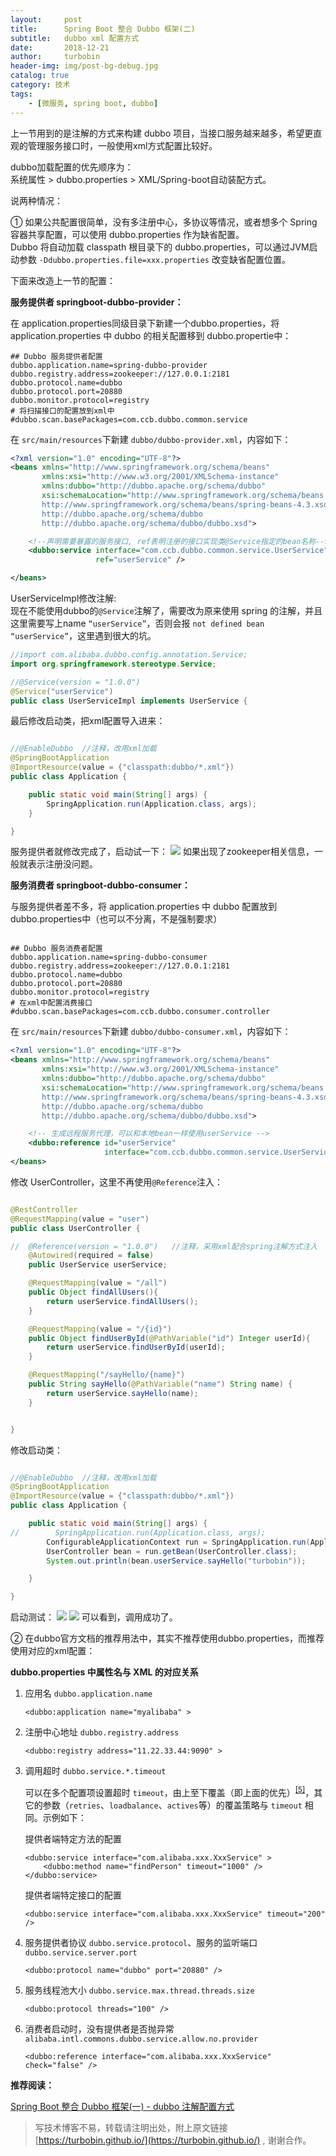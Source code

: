 ```yaml
---
layout:     post
title:      Spring Boot 整合 Dubbo 框架(二)
subtitle:   dubbo xml 配置方式
date:       2018-12-21
author:     turbobin
header-img: img/post-bg-debug.jpg
catalog: true
category: 技术
tags:
    - [微服务, spring boot, dubbo]
---
```


上一节用到的是注解的方式来构建 dubbo 项目，当接口服务越来越多，希望更直观的管理服务接口时，一般使用xml方式配置比较好。

dubbo加载配置的优先顺序为：  
系统属性 > dubbo.properties > XML/Spring-boot自动装配方式。

说两种情况：

① 如果公共配置很简单，没有多注册中心，多协议等情况，或者想多个 Spring 容器共享配置，可以使用 dubbo.properties 作为缺省配置。  
Dubbo 将自动加载 classpath 根目录下的 dubbo.properties，可以通过JVM启动参数
`-Ddubbo.properties.file=xxx.properties` 改变缺省配置位置。

下面来改造上一节的配置：

**服务提供者 springboot-dubbo-provider：**

在 application.properties同级目录下新建一个dubbo.properties，将application.properties 中 dubbo 的相关配置移到 dubbo.propertie中：

```properties
## Dubbo 服务提供者配置
dubbo.application.name=spring-dubbo-provider
dubbo.registry.address=zookeeper://127.0.0.1:2181
dubbo.protocol.name=dubbo
dubbo.protocol.port=20880
dubbo.monitor.protocol=registry
# 将扫描接口的配置放到xml中
#dubbo.scan.basePackages=com.ccb.dubbo.common.service
```

在 `src/main/resources`下新建 `dubbo/dubbo-provider.xml`，内容如下：

```xml
<?xml version="1.0" encoding="UTF-8"?>
<beans xmlns="http://www.springframework.org/schema/beans"
       xmlns:xsi="http://www.w3.org/2001/XMLSchema-instance"
       xmlns:dubbo="http://dubbo.apache.org/schema/dubbo"
       xsi:schemaLocation="http://www.springframework.org/schema/beans
       http://www.springframework.org/schema/beans/spring-beans-4.3.xsd
       http://dubbo.apache.org/schema/dubbo
       http://dubbo.apache.org/schema/dubbo/dubbo.xsd">

    <!--声明需要暴露的服务接口, ref表明注册的接口实现类@Service指定的bean名称-->
    <dubbo:service interface="com.ccb.dubbo.common.service.UserService" 
                   ref="userService" />

</beans>

```

UserServiceImpl修改注解:  
现在不能使用dubbo的`@Service`注解了，需要改为原来使用 spring 的注解，并且这里需要写上name `“userService”`，否则会报 `not defined bean “userService”`，这里遇到很大的坑。

```java
//import com.alibaba.dubbo.config.annotation.Service;
import org.springframework.stereotype.Service;

//@Service(version = "1.0.0")
@Service("userService")
public class UserServiceImpl implements UserService {

```

最后修改启动类，把xml配置导入进来：

```java

//@EnableDubbo  //注释，改用xml加载
@SpringBootApplication
@ImportResource(value = {"classpath:dubbo/*.xml"})
public class Application {

    public static void main(String[] args) {
        SpringApplication.run(Application.class, args);
    }

}

```

服务提供者就修改完成了，启动试一下：
![]({{site.url}}/images/java/springboot-38.png)
如果出现了zookeeper相关信息，一般就表示注册没问题。

**服务消费者 springboot-dubbo-consumer：**

与服务提供者差不多，将 application.properties 中 dubbo 配置放到 dubbo.properties中（也可以不分离，不是强制要求）

```

## Dubbo 服务消费者配置
dubbo.application.name=spring-dubbo-consumer
dubbo.registry.address=zookeeper://127.0.0.1:2181
dubbo.protocol.name=dubbo
dubbo.protocol.port=20880
dubbo.monitor.protocol=registry
# 在xml中配置消费接口
#dubbo.scan.basePackages=com.ccb.dubbo.consumer.controller

```

在 `src/main/resources`下新建 `dubbo/dubbo-consumer.xml`，内容如下：

```xml
<?xml version="1.0" encoding="UTF-8"?>
<beans xmlns="http://www.springframework.org/schema/beans"
       xmlns:xsi="http://www.w3.org/2001/XMLSchema-instance"
       xmlns:dubbo="http://dubbo.apache.org/schema/dubbo"
       xsi:schemaLocation="http://www.springframework.org/schema/beans
       http://www.springframework.org/schema/beans/spring-beans-4.3.xsd
       http://dubbo.apache.org/schema/dubbo
       http://dubbo.apache.org/schema/dubbo/dubbo.xsd">

    <!-- 生成远程服务代理，可以和本地bean一样使用userService -->
    <dubbo:reference id="userService" 
                     interface="com.ccb.dubbo.common.service.UserService" />
</beans>

```

修改 UserController，这里不再使用`@Reference`注入：

```java

@RestController
@RequestMapping(value = "user")
public class UserController {

//  @Reference(version = "1.0.0")   //注释，采用xml配合spring注解方式注入
    @Autowired(required = false)
    public UserService userService;

    @RequestMapping(value = "/all")
    public Object findAllUsers(){
        return userService.findAllUsers();
    }

    @RequestMapping(value = "/{id}")
    public Object findUserById(@PathVariable("id") Integer userId){
        return userService.findUserById(userId);
    }

    @RequestMapping("/sayHello/{name}")
    public String sayHello(@PathVariable("name") String name) {
        return userService.sayHello(name);
    }


}

```
修改启动类：

```java

//@EnableDubbo  //注释，改用xml加载
@SpringBootApplication
@ImportResource(value = {"classpath:dubbo/*.xml"})
public class Application {

    public static void main(String[] args) {
//        SpringApplication.run(Application.class, args);
        ConfigurableApplicationContext run = SpringApplication.run(Application.class, args);
        UserController bean = run.getBean(UserController.class);
        System.out.println(bean.userService.sayHello("turbobin"));

    }

}

```

启动测试：
![]({{site.url}}/images/java/springboot-39.png)
![]({{site.url}}/images/java/springboot-40.png)
可以看到，调用成功了。

② 在dubbo官方文档的推荐用法中，其实不推荐使用dubbo.properties，而推荐使用对应的xml配置：

**dubbo.properties 中属性名与 XML 的对应关系**
<ol>
<li>
<p>应用名 <code>dubbo.application.name</code></p>
<pre><code class="language-xml"><span class="hljs-tag">&lt;<span class="hljs-name">dubbo:application</span> <span class="hljs-attr">name</span>=<span class="hljs-string">"myalibaba"</span> &gt;</span>
</code></pre>
</li>
<li>
<p>注册中心地址 <code>dubbo.registry.address</code></p>
<pre><code class="language-xml"><span class="hljs-tag">&lt;<span class="hljs-name">dubbo:registry</span> <span class="hljs-attr">address</span>=<span class="hljs-string">"11.22.33.44:9090"</span> &gt;</span>
</code></pre>
</li>
<li>
<p>调用超时 <code>dubbo.service.*.timeout</code></p>
<p>可以在多个配置项设置超时 <code>timeout</code>，由上至下覆盖（即上面的优先）<sup class="footnote-ref"><a href="#fn5" id="fnref5">[5]</a></sup>，其它的参数（<code>retries</code>、<code>loadbalance</code>、<code>actives</code>等）的覆盖策略与 <code>timeout</code> 相同。示例如下：</p>
<p>提供者端特定方法的配置</p>
<pre><code class="language-xml"><span class="hljs-tag">&lt;<span class="hljs-name">dubbo:service</span> <span class="hljs-attr">interface</span>=<span class="hljs-string">"com.alibaba.xxx.XxxService"</span> &gt;</span>
    <span class="hljs-tag">&lt;<span class="hljs-name">dubbo:method</span> <span class="hljs-attr">name</span>=<span class="hljs-string">"findPerson"</span> <span class="hljs-attr">timeout</span>=<span class="hljs-string">"1000"</span> /&gt;</span>
<span class="hljs-tag">&lt;/<span class="hljs-name">dubbo:service</span>&gt;</span>
</code></pre>
<p>提供者端特定接口的配置</p>
<pre><code class="language-xml"><span class="hljs-tag">&lt;<span class="hljs-name">dubbo:service</span> <span class="hljs-attr">interface</span>=<span class="hljs-string">"com.alibaba.xxx.XxxService"</span> <span class="hljs-attr">timeout</span>=<span class="hljs-string">"200"</span> /&gt;</span>
</code></pre>
</li>
<li>
<p>服务提供者协议 <code>dubbo.service.protocol</code>、服务的监听端口 <code>dubbo.service.server.port</code></p>
<pre><code class="language-xml"><span class="hljs-tag">&lt;<span class="hljs-name">dubbo:protocol</span> <span class="hljs-attr">name</span>=<span class="hljs-string">"dubbo"</span> <span class="hljs-attr">port</span>=<span class="hljs-string">"20880"</span> /&gt;</span>
</code></pre>
</li>
<li>
<p>服务线程池大小 <code>dubbo.service.max.thread.threads.size</code></p>
<pre><code class="language-xml"><span class="hljs-tag">&lt;<span class="hljs-name">dubbo:protocol</span> <span class="hljs-attr">threads</span>=<span class="hljs-string">"100"</span> /&gt;</span>
</code></pre>
</li>
<li>
<p>消费者启动时，没有提供者是否抛异常 <code>alibaba.intl.commons.dubbo.service.allow.no.provider</code></p>
<pre><code class="language-xml"><span class="hljs-tag">&lt;<span class="hljs-name">dubbo:reference</span> <span class="hljs-attr">interface</span>=<span class="hljs-string">"com.alibaba.xxx.XxxService"</span> <span class="hljs-attr">check</span>=<span class="hljs-string">"false"</span> /&gt;</span>
</code></pre>
</li>
</ol>


**推荐阅读：**

[Spring Boot 整合 Dubbo 框架(一) - dubbo 注解配置方式]({{site.url}}/2018/12/20/springboot-with-dubbo-1/)


>写技术博客不易，转载请注明出处，附上原文链接[https://turbobin.github.io/](https://turbobin.github.io/) , 谢谢合作。